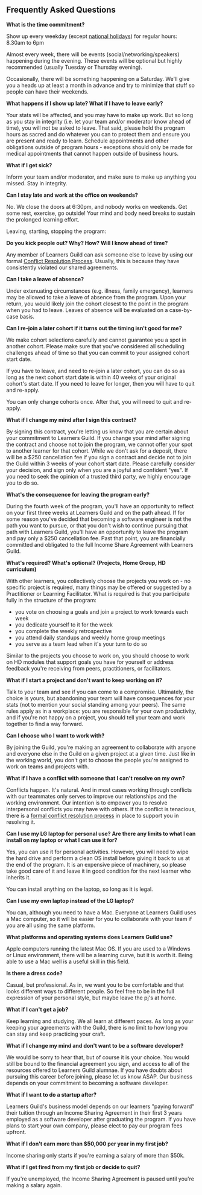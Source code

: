 ## Frequently Asked Questions

**What is the time commitment?**

Show up every weekday (except [national holidays](Holiday_List.md)) for regular hours: 8.30am to 6pm

Almost every week, there will be events (social/networking/speakers) happening during the evening. These events will be optional but highly recommended (usually Tuesday or Thursday evening).

Occasionally, there will be something happening on a Saturday. We'll give you a heads up at least a month in advance and try to minimize that stuff so people can have their weekends.

**What happens if I show up late? What if I have to leave early?**

Your stats will be affected, and you may have to make up work. But so long as you stay in integrity (i.e. let your team and/or moderator know ahead of time), you will not be asked to leave. That said, please hold the program hours as sacred and do whatever you can to protect them and ensure you are present and ready to learn. Schedule appointments and other obligations outside of program hours - exceptions should only be made for medical appointments that cannot happen outside of business hours.

**What if I get sick?**

Inform your team and/or moderator, and make sure to make up anything you missed. Stay in integrity.

**Can I stay late and work at the office on weekends?**

No. We close the doors at 6:30pm, and nobody works on weekends. Get some rest, exercise, go outside! Your mind and body need breaks to sustain the prolonged learning effort.

Leaving, starting, stopping the program:

**Do you kick people out? Why? How? Will I know ahead of time?**

Any member of Learners Guild can ask someone else to leave by using our formal [Conflict Resolution Process](/Processes/Conflict.md). Usually, this is because they have consistently violated our shared agreements.

**Can I take a leave of absence?**

Under extenuating circumstances (e.g. illness, family emergency), learners may be allowed to take a leave of absence from the program. Upon your return, you would likely join the cohort closest to the point in the program when you had to leave. Leaves of absence will be evaluated on a case-by-case basis.

**Can I re-join a later cohort if it turns out the timing isn't good for me?**

We make cohort selections carefully and cannot guarantee you a spot in another cohort. Please make sure that you've considered all scheduling challenges ahead of time so that you can commit to your assigned cohort start date.

If you have to leave, and need to re-join a later cohort, you can do so as long as the next cohort start date is within 40 weeks of your original cohort's start date. If you need to leave for longer, then you will have to quit and re-apply.

You can only change cohorts once. After that, you will need to quit and re-apply.

**What if I change my mind after I sign this contract?**

By signing this contract, you're letting us know that you are certain about your commitment to Learners Guild. If you change your mind after signing the contract and choose not to join the program, we cannot offer your spot to another learner for that cohort. While we don't ask for a deposit, there will be a $250 cancellation fee if you sign a contract and decide not to join the Guild within 3 weeks of your cohort start date. Please carefully consider your decision, and sign only when you are a joyful and confident "yes". If you need to seek the opinion of a trusted third party, we highly encourage you to do so.

**What's the consequence for leaving the program early?**

During the fourth week of the program, you'll have an opportunity to reflect on your first three weeks at Learners Guild and on the path ahead. If for some reason you've decided that becoming a software engineer is not the path you want to pursue, or that you don't wish to continue pursuing that path with Learners Guild, you'll have an opportunity to leave the program and pay only a $250 cancellation fee. Past that point, you are financially committed and obligated to the full Income Share Agreement with Learners Guild.

**What's required? What's optional? (Projects, Home Group, HD curriculum)**

With other learners, you collectively choose the projects you work on - no specific project is required, many things may be offered or suggested by a Practitioner or Learning Facilitator. What is required is that you participate fully in the structure of the program:

- you vote on choosing a goals and join a project to work towards each week
- you dedicate yourself to it for the week
- you complete the weekly retrospective
- you attend daily standups and weekly home group meetings
- you serve as a team lead when it's your turn to do so

Similar to the projects you choose to work on, you should choose to work on HD modules that support goals you have for yourself or address feedback you're receiving from peers, practitioners, or facilitators.

**What if I start a project and don't want to keep working on it?**

Talk to your team and see if you can come to a compromise. Ultimately, the choice is yours, but abandoning your team will have consequences for your stats (not to mention your social standing among your peers). The same rules apply as in a workplace: you are responsible for your own productivity, and if you're not happy on a project, you should tell your team and work together to find a way forward.

**Can I choose who I want to work with?**

By joining the Guild, you're making an agreement to collaborate with anyone and everyone else in the Guild on a given project at a given time. Just like in the working world, you don't get to choose the people you're assigned to work on teams and projects with.

**What if I have a conflict with someone that I can't resolve on my own?**

Conflicts happen. It's natural. And in most cases working through conflicts with our teammates only serves to improve our relationships and the working environment. Our intention is to empower you to resolve interpersonal conflicts you may have with others. If the conflict is tenacious, there is a [formal conflict resolution process](/Processes/Conflict.md) in place to support you in resolving it.

**Can I use my LG laptop for personal use? Are there any limits to what I can install on my laptop or what I can use it for?**

Yes, you can use it for personal activities. However, you will need to wipe the hard drive and perform a clean OS install before giving it back to us at the end of the program. It is an expensive piece of machinery, so please take good care of it and leave it in good condition for the next learner who inherits it.

You can install anything on the laptop, so long as it is legal.

**Can I use my own laptop instead of the LG laptop?**

You can, although you need to have a Mac. Everyone at Learners Guild uses a Mac computer, so it will be easier for you to collaborate with your team if you are all using the same platform.

**What platforms and operating systems does Learners Guild use?**

Apple computers running the latest Mac OS. If you are used to a Windows or Linux environment, there will be a learning curve, but it is worth it. Being able to use a Mac well is a useful skill in this field.

**Is there a dress code?**

Casual, but professional. As in, we want you to be comfortable and that looks different ways to different people. So feel free to be in the full expression of your personal style, but maybe leave the pj's at home.

**What if I can't get a job?**

Keep learning and studying. We all learn at different paces. As long as your keeping your agreements with the Guild, there is no limit to how long you can stay and keep practicing your craft.

**What if I change my mind and don't want to be a software developer?**

We would be sorry to hear that, but of course it is your choice. You would still be bound to the financial agreement you sign, and access to all of the resources offered to Learners Guild alumnae. If you have doubts about pursuing this career before joining, please let us know ASAP. Our business depends on your commitment to becoming a software developer.

**What if I want to do a startup after?**

Learners Guild's business model depends on our learners "paying forward" their tuition through an Income Sharing Agreement in their first 3 years employed as a software developer after graduating the program. If you have plans to start your own company, please elect to pay our program fees upfront.

**What if I don't earn more than $50,000 per year in my first job?**

Income sharing only starts if you're earning a salary of more than $50k.

**What if I get fired from my first job or decide to quit?**

If you're unemployed, the Income Sharing Agreement is paused until you're making a salary again.
